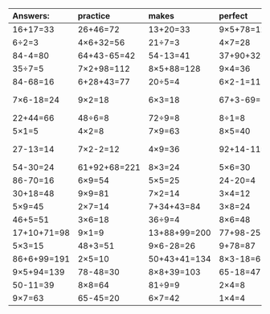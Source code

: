 | Answers: | practice | makes | perfect | ! |
| :--- | :--- | :--- | :--- | :--- |
| 16+17=33 | 26+46=72 | 13+20=33 | 9×5+78=123 | 73-32=41 | 
| 6÷2=3 | 4×6+32=56 | 21÷7=3 | 4×7=28 | 15÷5=3 | 
| 84-4=80 | 64+43-65=42 | 54-13=41 | 37+90+32=159 | 5×4=20 | 
| 35÷7=5 | 7×2+98=112 | 8×5+88=128 | 9×4=36 | 45÷9=5 | 
| 84-68=16 | 6+28+43=77 | 20÷5=4 | 6×2-1=11 | 2×8=16 | 
| 7×6-18=24 | 9×2=18 | 6×3=18 | 67+3-69=1 | 9×9-50=31 | 
| 22+44=66 | 48÷6=8 | 72÷9=8 | 8÷1=8 | 6×8=48 | 
| 5×1=5 | 4×2=8 | 7×9=63 | 8×5=40 | 9×5=45 | 
| 27-13=14 | 7×2-2=12 | 4×9=36 | 92+14-11=95 | 6+39-6=39 | 
| 54-30=24 | 61+92+68=221 | 8×3=24 | 5×6=30 | 46-6=40 | 
| 86-70=16 | 6×9=54 | 5×5=25 | 24-20=4 | 8×2-12=4 | 
| 30+18=48 | 9×9=81 | 7×2=14 | 3×4=12 | 8×2-3=13 | 
| 5×9=45 | 2×7=14 | 7+34+43=84 | 3×8=24 | 5÷5=1 | 
| 46+5=51 | 3×6=18 | 36÷9=4 | 8×6=48 | 4×8=32 | 
| 17+10+71=98 | 9×1=9 | 13+88+99=200 | 77+98-25=150 | 7×7=49 | 
| 5×3=15 | 48+3=51 | 9×6-28=26 | 9+78=87 | 47+27=74 | 
| 86+6+99=191 | 2×5=10 | 50+43+41=134 | 8×3-18=6 | 30÷5=6 | 
| 9×5+94=139 | 78-48=30 | 8×8+39=103 | 65-18=47 | 70-64=6 | 
| 50-11=39 | 8×8=64 | 81÷9=9 | 2×4=8 | 46+26=72 | 
| 9×7=63 | 65-45=20 | 6×7=42 | 1×4=4 | 6×6=36 | 
